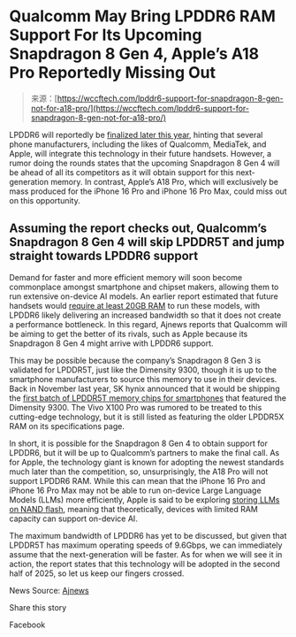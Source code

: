 <!--yml
category: 未分类
date: 2024-05-27 14:54:18
-->

# Qualcomm May Bring LPDDR6 RAM Support For Its Upcoming Snapdragon 8 Gen 4, Apple’s A18 Pro Reportedly Missing Out

> 来源：[https://wccftech.com/lpddr6-support-for-snapdragon-8-gen-not-for-a18-pro/](https://wccftech.com/lpddr6-support-for-snapdragon-8-gen-not-for-a18-pro/)

LPDDR6 will reportedly be [finalized later this year](https://wccftech.com/lpddr6-memory-power-next-gen-devices-jedec-finalize-standard-q3-2024/), hinting that several phone manufacturers, including the likes of Qualcomm, MediaTek, and Apple, will integrate this technology in their future handsets. However, a rumor doing the rounds states that the upcoming Snapdragon 8 Gen 4 will be ahead of all its competitors as it will obtain support for this next-generation memory. In contrast, Apple’s A18 Pro, which will exclusively be mass produced for the iPhone 16 Pro and iPhone 16 Pro Max, could miss out on this opportunity.

## Assuming the report checks out, Qualcomm’s Snapdragon 8 Gen 4 will skip LPDDR5T and jump straight towards LPDDR6 support

Demand for faster and more efficient memory will soon become commonplace amongst smartphone and chipset makers, allowing them to run extensive on-device AI models. An earlier report estimated that future handsets would [require at least 20GB RAM](https://wccftech.com/android-smartphones-with-on-device-ai-are-going-to-need-a-lot-of-ram-to-properly-deliver-the-functionality/) to run these models, with LPDDR6 likely delivering an increased bandwidth so that it does not create a performance bottleneck. In this regard, Ajnews reports that Qualcomm will be aiming to get the better of its rivals, such as Apple because its Snapdragon 8 Gen 4 might arrive with LPDDR6 support.

This may be possible because the company’s Snapdragon 8 Gen 3 is validated for LPDDR5T, just like the Dimensity 9300, though it is up to the smartphone manufacturers to source this memory to use in their devices. Back in November last year, SK hynix announced that it would be shipping the [first batch of LPDDR5T memory chips for smartphones](https://wccftech.com/sk-hynix-begins-shipping-lpddr5t-dram-for-smartphones/) that featured the Dimensity 9300\. The Vivo X100 Pro was rumored to be treated to this cutting-edge technology, but it is still listed as featuring the older LPDDR5X RAM on its specifications page.

In short, it is possible for the Snapdragon 8 Gen 4 to obtain support for LPDDR6, but it will be up to Qualcomm’s partners to make the final call. As for Apple, the technology giant is known for adopting the newest standards much later than the competition, so, unsurprisingly, the A18 Pro will not support LPDDR6 RAM. While this can mean that the iPhone 16 Pro and iPhone 16 Pro Max may not be able to run on-device Large Language Models (LLMs) more efficiently, Apple is said to be exploring [storing LLMs on NAND flash](https://wccftech.com/apple-exploring-llm-on-flash-storage-bring-technology-to-phones-laptops/), meaning that theoretically, devices with limited RAM capacity can support on-device AI.

The maximum bandwidth of LPDDR6 has yet to be discussed, but given that LPDDR5T has maximum operating speeds of 9.6Gbps, we can immediately assume that the next-generation will be faster. As for when we will see it in action, the report states that this technology will be adopted in the second half of 2025, so let us keep our fingers crossed.

News Source: [Ajnews](https://www.ajunews.com/view/20240313161828733)

Share this story

Facebook